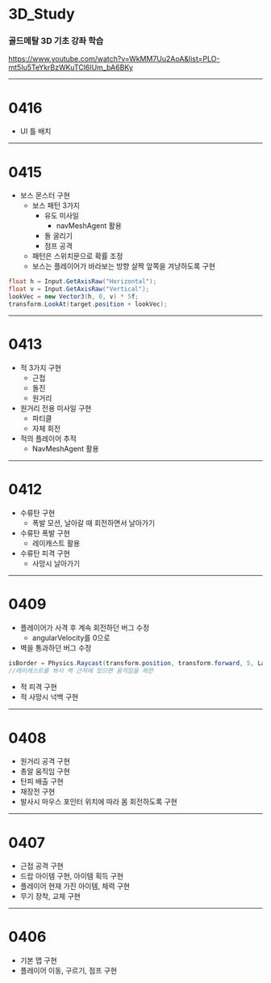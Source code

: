 # 3D_Study
### 골드메탈 3D 기초 강좌 학습
https://www.youtube.com/watch?v=WkMM7Uu2AoA&list=PLO-mt5Iu5TeYkrBzWKuTCl6IUm_bA6BKy

---
# 0416
- UI 틀 배치
---
# 0415
- 보스 몬스터 구현
    - 보스 패턴 3가지
        - 유도 미사일
            - navMeshAgent 활용
        - 돌 굴리기
        - 점프 공격
    - 패턴은 스위치문으로 확률 조정
    - 보스는 플레이어가 바라보는 방향 살짝 앞쪽을 겨냥하도록 구현
```c#
float h = Input.GetAxisRaw("Horizontal");
float v = Input.GetAxisRaw("Vertical");
lookVec = new Vector3(h, 0, v) * 5f;
transform.LookAt(target.position + lookVec);
```
---
# 0413
- 적 3가지 구현
    - 근접
    - 돌진
    - 원거리
- 원거리 전용 미사일 구현
    - 파티클
    - 자체 회전
- 적의 플레이어 추적
    - NavMeshAgent 활용
---
# 0412
- 수류탄 구현
    - 폭발 모션, 날아갈 때 회전하면서 날아가기
- 수류탄 폭발 구현
    - 레이캐스트 활용
- 수류탄 피격 구현
    - 사망시 날아가기
---
# 0409
- 플레이어가 사격 후 계속 회전하던 버그 수정
    - angularVelocity를 0으로
- 벽을 통과하던 버그 수정
```c#
isBorder = Physics.Raycast(transform.position, transform.forward, 5, LayerMask.GetMask("Wall"));
//레이캐스트를 쏴서 벽 근처에 있으면 움직임을 제한
```
- 적 피격 구현
- 적 사망시 넉백 구현
---
# 0408
- 원거리 공격 구현
- 총알 움직임 구현
- 탄피 배출 구현
- 재장전 구현
- 발사시 마우스 포인터 위치에 따라 몸 회전하도록 구현
---
# 0407
- 근접 공격 구현
- 드랍 아이템 구현, 아이템 획득 구현
- 플레이어 현재 가진 아이템, 체력 구현
- 무기 장착, 교체 구현
---
# 0406
- 기본 맵 구현
- 플레이어 이동, 구르기, 점프 구현
